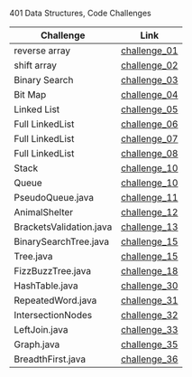 401 Data Structures, Code Challenges

| Challenge     | Link  | 
|---------------|---------------------------------|
| reverse array |  [challenge_01](https://github.com/otator/data-structures-and-algorithms/blob/main/challenges/ArrayReverse.java) |
|  shift array  |  [challenge_02](https://github.com/otator/data-structures-and-algorithms/blob/main/challenges/ArrayShift.java)   |
| Binary Search |  [challenge_03](https://github.com/otator/data-structures-and-algorithms/blob/main/challenges/codes/app/src/main/java/codes/BinarySearch.java) |
|    Bit Map    |  [challenge_04](https://github.com/otator/bitmap-transformer/blob/main/lab_04/app/src/main/java/lab_04/BitMap.java) |
|  Linked List  |  [challenge_05](https://github.com/otator/data-structures-and-algorithms/blob/main/challenges/codes/app/src/main/java/codes/LinkedList.java) |
|Full LinkedList|  [challenge_06](https://github.com/otator/data-structures-and-algorithms/blob/main/challenges/codes/app/src/main/java/codes/FullLinkedList.java) |
|Full LinkedList|  [challenge_07](https://github.com/otator/data-structures-and-algorithms/blob/main/challenges/codes/app/src/main/java/codes/FullLinkedList.java) |
|Full LinkedList|  [challenge_08](https://github.com/otator/data-structures-and-algorithms/blob/main/challenges/codes/app/src/main/java/codes/FullLinkedList.java) |
| Stack |  [challenge_10](https://github.com/otator/data-structures-and-algorithms/blob/main/challenges/codes/app/src/main/stacksandqueues/Stack.java) |
| Queue |  [challenge_10](https://github.com/otator/data-structures-and-algorithms/blob/main/challenges/codes/app/src/main/stacksandqueues/Queue.java) |
| PseudoQueue.java | [challenge_11](https://github.com/otator/data-structures-and-algorithms/blob/main/challenges/codes/app/src/main/stacksandqueues/PseudoQueue.java) |
| AnimalShelter | [challenge_12](https://github.com/otator/data-structures-and-algorithms/blob/main/challenges/codes/app/src/main/utilites/AnimalShelter.java) |
| BracketsValidation.java | [challenge_13](https://github.com/otator/data-structures-and-algorithms/blob/main/challenges/codes/app/src/main/utilites/MultiBracketValidation.java) |
| BinarySearchTree.java | [challenge_15](https://github.com/otator/data-structures-and-algorithms/blob/main/challenges/codes/app/src/main/tree/BinarySearchTree.java) |
| Tree.java | [challenge_15](https://github.com/otator/data-structures-and-algorithms/blob/main/challenges/codes/app/src/main/tree/Tree.java) |
| FizzBuzzTree.java | [challenge_18](https://github.com/otator/data-structures-and-algorithms/blob/main/challenges/codes/app/src/main/utilites/FizzBuzzTree.java) |
| HashTable.java | [challenge_30](https://github.com/otator/data-structures-and-algorithms/blob/main/challenges/codes/app/src/main/hashtable/HashTable.java) |
| RepeatedWord.java | [challenge_31](https://github.com/otator/data-structures-and-algorithms/blob/main/challenges/codes/app/src/main/hashtable/RepeatedWord.java) |
| IntersectionNodes | [challenge_32](https://github.com/otator/data-structures-and-algorithms/blob/main/challenges/codes/app/src/main/tree/Tree.java#L87) |
| LeftJoin.java | [challenge_33](https://github.com/otator/data-structures-and-algorithms/blob/main/challenges/codes/app/src/main/leftjoin/LeftJoin.java) |
| Graph.java | [challenge_35](https://github.com/otator/data-structures-and-algorithms/blob/main/challenges/codes/app/src/main/graph/Graph.java) |
| BreadthFirst.java | [challenge_36](https://github.com/otator/data-structures-and-algorithms/blob/main/challenges/codes/app/src/main/breadthfirst/BreadthFirst.java) |




